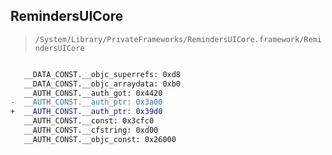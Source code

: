 ## RemindersUICore

> `/System/Library/PrivateFrameworks/RemindersUICore.framework/RemindersUICore`

```diff

   __DATA_CONST.__objc_superrefs: 0xd8
   __DATA_CONST.__objc_arraydata: 0xb0
   __AUTH_CONST.__auth_got: 0x4420
-  __AUTH_CONST.__auth_ptr: 0x3a00
+  __AUTH_CONST.__auth_ptr: 0x39d0
   __AUTH_CONST.__const: 0x3cfc0
   __AUTH_CONST.__cfstring: 0xd00
   __AUTH_CONST.__objc_const: 0x26000

```
